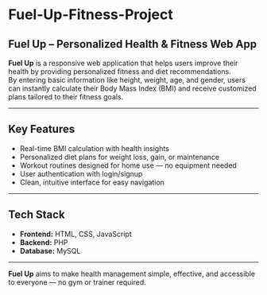 # Fuel-Up-Fitness-Project

## Fuel Up – Personalized Health & Fitness Web App

**Fuel Up** is a responsive web application that helps users improve their health by providing personalized fitness and diet recommendations.  
By entering basic information like height, weight, age, and gender, users can instantly calculate their Body Mass Index (BMI) and receive customized plans tailored to their fitness goals.

---

## Key Features

- Real-time BMI calculation with health insights  
- Personalized diet plans for weight loss, gain, or maintenance  
- Workout routines designed for home use — no equipment needed  
- User authentication with login/signup  
- Clean, intuitive interface for easy navigation  

---

## Tech Stack

- **Frontend:** HTML, CSS, JavaScript  
- **Backend:** PHP  
- **Database:** MySQL  

---

**Fuel Up** aims to make health management simple, effective, and accessible to everyone — no gym or trainer required.
